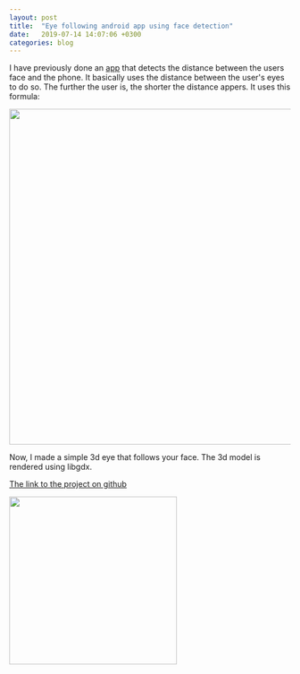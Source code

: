 ```yaml
---
layout: post
title:  "Eye following android app using face detection"
date:   2019-07-14 14:07:06 +0300
categories: blog
---
```


I have previously done an [app](https://github.com/IvanLudvig/Screen-to-face-distance) that detects the distance between the users face and the phone. It basically uses the distance between the user's eyes to do so. The further the user is, the shorter the distance appers. It uses this formula:

<img src="{{site.baseurl}}/assets/img/formula.png" width="600">  
<br/>

Now, I made a simple 3d eye that follows your face. The 3d model is rendered using libgdx.

[The link to the project on github](https://github.com/IvanLudvig/FollowingEye)

<img src="{{site.baseurl}}/assets/img/screenshot.jpg" width="300">

